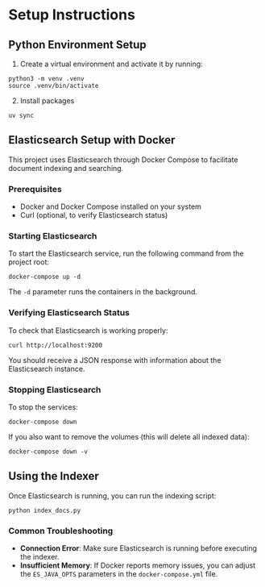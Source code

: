 # Setup Instructions

## Python Environment Setup

1. Create a virtual environment and activate it by running:

```shell
python3 -m venv .venv
source .venv/bin/activate
```

2. Install packages

```shell
uv sync
```

## Elasticsearch Setup with Docker

This project uses Elasticsearch through Docker Compose to facilitate document indexing and searching.

### Prerequisites

- Docker and Docker Compose installed on your system
- Curl (optional, to verify Elasticsearch status)

### Starting Elasticsearch

To start the Elasticsearch service, run the following command from the project root:

```shell
docker-compose up -d
```

The `-d` parameter runs the containers in the background.

### Verifying Elasticsearch Status

To check that Elasticsearch is working properly:

```shell
curl http://localhost:9200
```

You should receive a JSON response with information about the Elasticsearch instance.

### Stopping Elasticsearch

To stop the services:

```shell
docker-compose down
```

If you also want to remove the volumes (this will delete all indexed data):

```shell
docker-compose down -v
```

## Using the Indexer

Once Elasticsearch is running, you can run the indexing script:

```shell
python index_docs.py
```

### Common Troubleshooting

- **Connection Error**: Make sure Elasticsearch is running before executing the indexer.
- **Insufficient Memory**: If Docker reports memory issues, you can adjust the `ES_JAVA_OPTS` parameters in the `docker-compose.yml` file.




